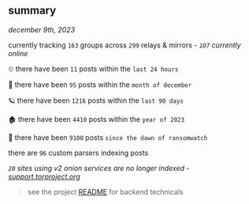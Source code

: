 
## summary
_december 9th, 2023_

currently tracking `163` groups across `299` relays & mirrors - _`107` currently online_

⏲ there have been `11` posts within the `last 24 hours`

🦈 there have been `95` posts within the `month of december`

🪐 there have been `1216` posts within the `last 90 days`

🏚 there have been `4410` posts within the `year of 2023`

🦕 there have been `9100` posts `since the dawn of ransomwatch`

there are `96` custom parsers indexing posts

_`20` sites using v2 onion services are no longer indexed - [support.torproject.org](https://support.torproject.org/onionservices/v2-deprecation/)_

> see the project [README](https://github.com/joshhighet/ransomwatch#ransomwatch--) for backend technicals
